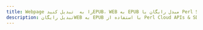 ---title: Webpage را به  تبدیل کنیدEPUB، WEB به EPUB مبدل رایگان یا Perl SDKdescription: تبدیل رایگانWEB به EPUB با استفاده از Perl Cloud APIs & SDK همچنین اسناد PDF را در Cloud ایجاد، ویرایش و رندر کنید.---